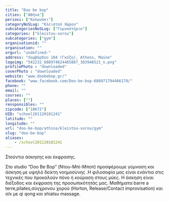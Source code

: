```yaml
---
title: "Doo be bop"
cities: ["Αθήνα"]
perioxi: ["Κολωνάκι"]
categoryNoSLug: "Κλειστού Χώρου"
subcategoriesNoSLug: ["Γυμναστήριο"]
categories: ["kleistou-xorou"]
subcategories: ["gym"]
organisationid: ""
organisation: ""
orgurl: "undefined-"
address: "Λομβάρδου 104 (Γκύζη), Athens, Maine"
logoimg: "542232_688974624465887_383948521_n.png"
profilePhoto : "downloaded"
coverPhoto : "downloaded"
website: "www.doobebop.gr/"
facebook: "www.facebook.com/Doo-be-bop-688971794466170/"
phone: ""
email: ""
courses: ""
places: [""]
rensponsibles: ""
zipcode: ["10672"]
UID: "school201120181241"
latitude: ""
longitude: ""
url: "doo-be-bop/athina/kleistou-xorou/gym"
slug: "doo-be-bop"
aliases:
    - /school201120181241
---
```



Στούντιο άσκησης και έκφρασης.

Στο studio “Doo Be Βop” (Ντου-Μπί-Μποπ) προσφέρουμε γύμναση και άσκηση με υψηλό δείκτη νοημοσύνης .Η φιλοσοφία μας είναι ενάντια στις τεχνικές που προκαλούν πόνο ή κούραση στους μύες. Η άσκηση είναι διέξοδος και έκφραση της προσωπικότητάς μας. Μαθήματα barre a terre,pilates,σύγχρονου χορού (Horton, Release/Contact improvisation) και σ/κ με qi qong και shiatsu massage.